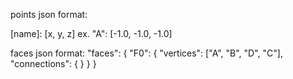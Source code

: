 points json format:

[name]: [x, y, z]
ex. "A": [-1.0, -1.0, -1.0]

faces json format:
    "faces": {
        "F0": {
            "vertices": ["A", "B", "D", "C"],
            "connections": {
            }
        }
    }